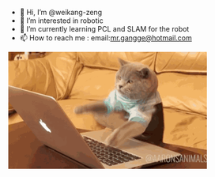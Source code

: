- 👋 Hi, I’m @weikang-zeng
- 👀 I’m interested in robotic
- 🌱 I’m currently learning PCL and SLAM for the robot
- 📫 How to reach me : email:mr.gangge@hotmail.com

![img](https://github.com/weikang-zeng/weikang-zeng/blob/main/0.gif)




<!---
weikang-zeng/weikang-zeng is a ✨ special ✨ repository because its `README.md` (this file) appears on your GitHub profile.
You can click the Preview link to take a look at your changes.
--->
